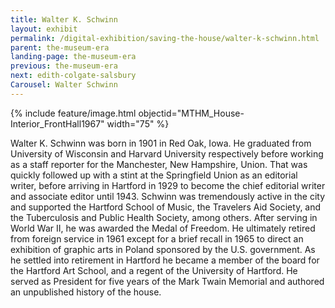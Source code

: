 ```yaml
---
title: Walter K. Schwinn
layout: exhibit
permalink: /digital-exhibition/saving-the-house/walter-k-schwinn.html
parent: the-museum-era
landing-page: the-museum-era
previous: the-museum-era
next: edith-colgate-salsbury
Carousel: Walter Schwinn
---
```


{% include feature/image.html objectid="MTHM_House-Interior_FrontHall1967" width="75" %}

Walter K. Schwinn was born in 1901 in Red Oak, Iowa. He graduated from University of Wisconsin and Harvard University respectively before working as a staff reporter for the Manchester, New Hampshire, Union. That was quickly followed up with a stint at the Springfield Union as an editorial writer, before arriving in Hartford in 1929 to become the chief editorial writer and associate editor until 1943. Schwinn was tremendously active in the city and supported the Hartford School of Music, the Travelers Aid Society, and the Tuberculosis and Public Health Society, among others. After serving in World War II, he was awarded the Medal of Freedom. He ultimately retired from foreign service in 1961 except for a brief recall in 1965 to direct an exhibition of graphic arts in Poland sponsored by the U.S. government. As he settled into retirement in Hartford he became a member of the board for the Hartford Art School, and a regent of the University of Hartford. He served as President for five years of the Mark Twain Memorial and authored an unpublished history of the house.
